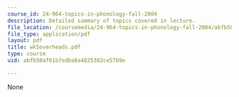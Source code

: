 ```yaml
---
course_id: 24-964-topics-in-phonology-fall-2004
description: Detailed summary of topics covered in lecture.
file_location: /coursemedia/24-964-topics-in-phonology-fall-2004/abfb50af61b7edba0a4825302ce57b9e_wk5overheads.pdf
file_type: application/pdf
layout: pdf
title: wk5overheads.pdf
type: course
uid: abfb50af61b7edba0a4825302ce57b9e

---
```

None